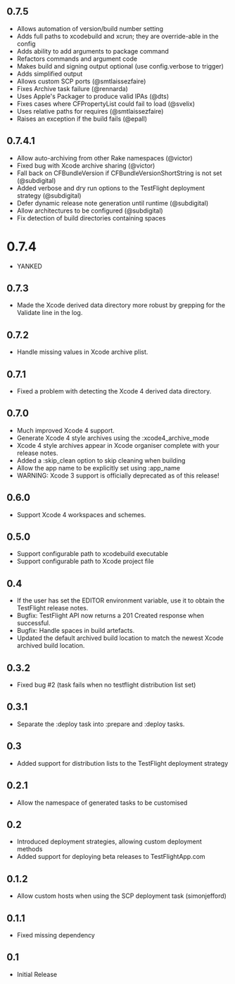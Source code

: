 ## 0.7.5
* Allows automation of version/build number setting
* Adds full paths to xcodebuild and xcrun; they are override-able in the config
* Adds ability to add arguments to package command
* Refactors commands and argument code
* Makes build and signing output optional (use config.verbose to trigger) 
* Adds simplified output
* Allows custom SCP ports (@smtlaissezfaire)
* Fixes Archive task failure (@rennarda)
* Uses Apple's Packager to produce valid IPAs (@dts)
* Fixes cases where CFPropertyList could fail to load (@svelix)
* Uses relative paths for requires (@smtlaissezfaire)
* Raises an exception if the build fails (@epall)


## 0.7.4.1
* Allow auto-archiving from other Rake namespaces (@victor)
* Fixed bug with Xcode archive sharing (@victor)
* Fall back on CFBundleVersion if CFBundleVersionShortString is not set (@subdigital)
* Added verbose and dry run options to the TestFlight deployment strategy (@subdigital)
* Defer dynamic release note generation until runtime (@subdigital)
* Allow architectures to be configured (@subdigital)
* Fix detection of build directories containing spaces

# 0.7.4
* YANKED

## 0.7.3
* Made the Xcode derived data directory more robust by grepping for the Validate line in the log.

## 0.7.2
* Handle missing values in Xcode archive plist.

## 0.7.1
* Fixed a problem with detecting the Xcode 4 derived data directory.

## 0.7.0
* Much improved Xcode 4 support.
* Generate Xcode 4 style archives using the :xcode4_archive_mode
* Xcode 4 style archives appear in Xcode organiser complete with your release notes.
* Added a :skip_clean option to skip cleaning when building
* Allow the app name to be explicitly set using :app_name
* WARNING: Xcode 3 support is officially deprecated as of this release!

## 0.6.0
* Support Xcode 4 workspaces and schemes.

## 0.5.0
* Support configurable path to xcodebuild executable
* Support configurable path to Xcode project file

## 0.4
* If the user has set the EDITOR environment variable, use it to obtain the TestFlight release notes.
* Bugfix: TestFlight API now returns a 201 Created response when successful.
* Bugfix: Handle spaces in build artefacts.
* Updated the default archived build location to match the newest Xcode archived build location.

## 0.3.2
* Fixed bug #2 (task fails when no testflight distribution list set)

## 0.3.1
* Separate the :deploy task into :prepare and :deploy tasks.

## 0.3
* Added support for distribution lists to the TestFlight deployment strategy

## 0.2.1
* Allow the namespace of generated tasks to be customised

## 0.2
* Introduced deployment strategies, allowing custom deployment methods
* Added support for deploying beta releases to TestFlightApp.com

## 0.1.2

* Allow custom hosts when using the SCP deployment task (simonjefford)

## 0.1.1
* Fixed missing dependency

## 0.1
* Initial Release
